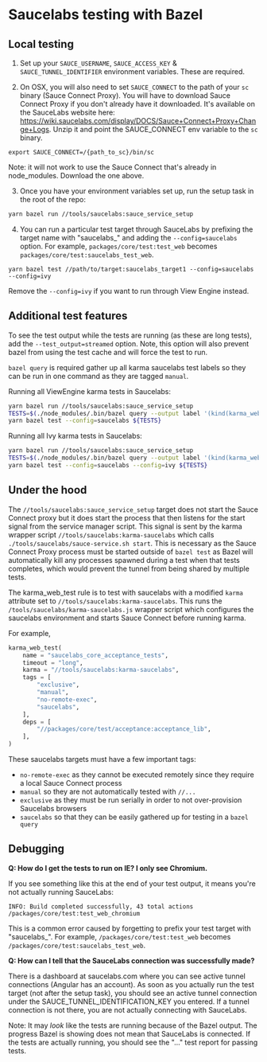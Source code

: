 # Saucelabs testing with Bazel

## Local testing

1. Set up your `SAUCE_USERNAME`, `SAUCE_ACCESS_KEY` & `SAUCE_TUNNEL_IDENTIFIER` environment variables. 
These are required.  

2. On OSX, you will also need to set `SAUCE_CONNECT` to the path of your `sc` binary (Sauce Connect Proxy).
You will have to download Sauce Connect Proxy if you don't already have it downloaded. 
It's available on the SauceLabs website here: https://wiki.saucelabs.com/display/DOCS/Sauce+Connect+Proxy+Change+Logs.
Unzip it and point the SAUCE_CONNECT env variable to the `sc` binary.

```
export SAUCE_CONNECT=/{path_to_sc}/bin/sc
```

Note: it will not work to use the Sauce Connect that's already in node_modules. 
Download the one above.

3. Once you have your environment variables set up, run the setup task in the root of the repo:

``` bash
yarn bazel run //tools/saucelabs:sauce_service_setup
```

4. You can run a particular test target through SauceLabs by prefixing the target name with "saucelabs_" and adding the `--config=saucelabs` option.
For example, `packages/core/test:test_web` becomes `packages/core/test:saucelabs_test_web`.

```
yarn bazel test //path/to/target:saucelabs_target1 --config=saucelabs --config=ivy
```

Remove the `--config=ivy` if you want to run through View Engine instead. 

## Additional test features

To see the test output while the tests are running (as these are long tests), add the `--test_output=streamed` option. 
Note, this option will also prevent bazel from using the test cache and will force the test to run.

`bazel query` is required gather up all karma saucelabs test labels so they can be run in one command as they are tagged `manual`.

Running all ViewEngine karma tests in Saucelabs:

``` bash
yarn bazel run //tools/saucelabs:sauce_service_setup
TESTS=$(./node_modules/.bin/bazel query --output label '(kind(karma_web_test, ...) intersect attr("tags", "saucelabs", ...)) except attr("tags", "ivy-only", ...) except attr("tags", "fixme-saucelabs-ve", ...)')
yarn bazel test --config=saucelabs ${TESTS}
```

Running all Ivy karma tests in Saucelabs:

``` bash
yarn bazel run //tools/saucelabs:sauce_service_setup
TESTS=$(./node_modules/.bin/bazel query --output label '(kind(karma_web_test, ...) intersect attr("tags", "saucelabs", ...)) except attr("tags", "no-ivy-aot", ...) except attr("tags", "fixme-saucelabs-ivy", ...)')
yarn bazel test --config=saucelabs --config=ivy ${TESTS}
```

## Under the hood

The `//tools/saucelabs:sauce_service_setup` target does not start the Sauce Connect proxy but it does start the process that then listens for the start signal from the service manager script. 
This signal is sent by the karma wrapper script `//tools/saucelabs:karma-saucelabs` which calls `./tools/saucelabs/sauce-service.sh start`. 
This is necessary as the Sauce Connect Proxy process must be started outside of `bazel test` as Bazel will automatically kill any processes spawned during a test when that tests completes, which would prevent the tunnel from being shared by multiple tests.

The karma_web_test rule is to test with saucelabs with a modified `karma` attribute set to
`//tools/saucelabs:karma-saucelabs`. This runs the `/tools/saucelabs/karma-saucelabs.js` wrapper
script which configures the saucelabs environment and starts Sauce Connect before running karma.

For example,

``` python
karma_web_test(
    name = "saucelabs_core_acceptance_tests",
    timeout = "long",
    karma = "//tools/saucelabs:karma-saucelabs",
    tags = [
        "exclusive",
        "manual",
        "no-remote-exec",
        "saucelabs",
    ],
    deps = [
        "//packages/core/test/acceptance:acceptance_lib",
    ],
)
```

These saucelabs targets must have a few important tags:
*  `no-remote-exec` as they cannot be executed remotely since they require a local Sauce Connect process
*  `manual` so they are not automatically tested with `//...`
*  `exclusive` as they must be run serially in order to not over-provision Saucelabs browsers
*  `saucelabs` so that they can be easily gathered up for testing in a `bazel query`

## Debugging

**Q: How do I get the tests to run on IE? I only see Chromium.**

If you see something like this at the end of your test output, it means you're not actually running SauceLabs: 

```
INFO: Build completed successfully, 43 total actions
/packages/core/test:test_web_chromium
``` 

This is a common error caused by forgetting to prefix your test target with "saucelabs_".
For example, `/packages/core/test:test_web` becomes `/packages/core/test:saucelabs_test_web`.

**Q: How can I tell that the SauceLabs connection was successfully made?**

There is a dashboard at saucelabs.com where you can see active tunnel connections (Angular has an account).
As soon as you actually run the test target (not after the setup task), you should see an active tunnel connection under the SAUCE_TUNNEL_IDENTIFICATION_KEY you entered. 
If a tunnel connection is not there, you are not actually connecting with SauceLabs.

Note: It may *look* like the tests are running because of the Bazel output. 
The progress Bazel is showing does not mean that SauceLabs is connected.
If the tests are actually running, you should see the "..." test report for passing tests.
